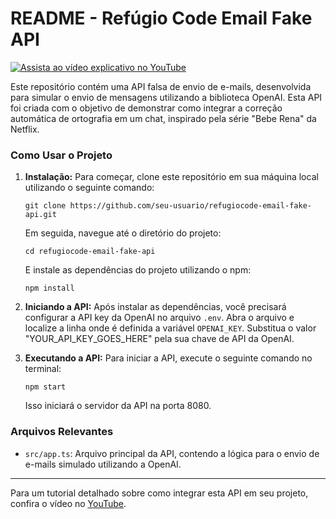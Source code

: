 # README - Refúgio Code Email Fake API

[![Assista ao vídeo explicativo no YouTube](https://img.youtube.com/vi/O_n0z51UOes/0.jpg)](https://youtu.be/O_n0z51UOes)

Este repositório contém uma API falsa de envio de e-mails, desenvolvida para simular o envio de mensagens utilizando a biblioteca OpenAI. Esta API foi criada com o objetivo de demonstrar como integrar a correção automática de ortografia em um chat, inspirado pela série "Bebe Rena" da Netflix.

### Como Usar o Projeto

1. **Instalação:**
   Para começar, clone este repositório em sua máquina local utilizando o seguinte comando:

   ```
   git clone https://github.com/seu-usuario/refugiocode-email-fake-api.git
   ```

   Em seguida, navegue até o diretório do projeto:

   ```
   cd refugiocode-email-fake-api
   ```

   E instale as dependências do projeto utilizando o npm:

   ```
   npm install
   ```

2. **Iniciando a API:**
   Após instalar as dependências, você precisará configurar a API key da OpenAI no arquivo `.env`. Abra o arquivo e localize a linha onde é definida a variável `OPENAI_KEY`. Substitua o valor "YOUR_API_KEY_GOES_HERE" pela sua chave de API da OpenAI.

3. **Executando a API:**
   Para iniciar a API, execute o seguinte comando no terminal:

   ```
   npm start
   ```

   Isso iniciará o servidor da API na porta 8080.

### Arquivos Relevantes

- `src/app.ts`: Arquivo principal da API, contendo a lógica para o envio de e-mails simulado utilizando a OpenAI.

---

Para um tutorial detalhado sobre como integrar esta API em seu projeto, confira o vídeo no [YouTube](https://youtu.be/O_n0z51UOes).
